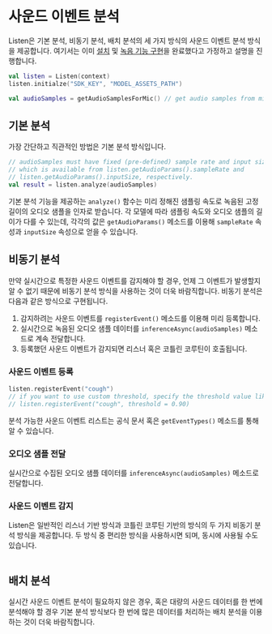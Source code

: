 # 사운드 이벤트 분석

Listen은 기본 분석, 비동기 분석, 배치 분석의 세 가지 방식의 사운드 이벤트 분석 방식을 제공합니다. 
여기서는 이미 [설치](setup) 및 [녹음 기능 구현](audio-recording)을 완료했다고 가정하고 설명을 진행합니다. 

```kotlin
val listen = Listen(context)
listen.initialze("SDK_KEY", "MODEL_ASSETS_PATH")

val audioSamples = getAudioSamplesForMic() // get audio samples from mic using AudioRecord
```


## 기본 분석

가장 간단하고 직관적인 방법은 기본 분석 방식입니다. 

```kotlin
// audioSamples must have fixed (pre-defined) sample rate and input size, 
// which is available from listen.getAudioParams().sampleRate and 
// listen.getAudioParams().inputSize, respectively.
val result = listen.analyze(audioSamples) 
```

기본 분석 기능을 제공하는 `analyze()` 함수는 미리 정해진 샘플링 속도로 녹음된 고정 길이의 오디오 샘플을 인자로 받습니다. 
각 모델에 따라 샘플링 속도와 오디오 샘플의 길이가 다를 수 있는데, 각각의 값은
`getAudioParams()` 메소드를 이용해 `sampleRate` 속성과 `inputSize` 속성으로 얻을 수 있습니다. 


## 비동기 분석

만약 실시간으로 특정한 사운드 이벤트를 감지해야 할 경우, 언제 그 이벤트가 발생할지 알 수 없기 때문에 비동기 분석 방식을 사용하는 것이 더욱 바람직합니다. 
비동기 분석은 다음과 같은 방식으로 구현됩니다. 

1. 감지하려는 사운드 이벤트를 `registerEvent()` 메소드를 이용해 미리 등록합니다.
2. 실시간으로 녹음된 오디오 샘플 데이터를 `inferenceAsync(audioSamples)` 메소드로 계속 전달합니다.
3. 등록했던 사운드 이벤트가 감지되면 리스너 혹은 코틀린 코루틴이 호출됩니다. 


### 사운드 이벤트 등록

```kotlin
listen.registerEvent("cough")
// if you want to use custom threshold, specify the threshold value like below:
// listen.registerEvent("cough", threshold = 0.90)
```

분석 가능한 사운드 이벤트 리스트는 공식 문서 혹은 `getEventTypes()` 메소드를 통해 알 수 있습니다.


### 오디오 샘플 전달

실시간으로 수집된 오디오 샘플 데이터를 `inferenceAsync(audioSamples)` 메소드로 전달합니다.


### 사운드 이벤트 감지

Listen은 일반적인 리스너 기반 방식과 코틀린 코루틴 기반의 방식의 두 가지 비동기 분석 방식을 제공합니다. 
두 방식 중 편리한 방식을 사용하시면 되며, 동시에 사용될 수도 있습니다. 

```kotlin

```

## 배치 분석

실시간 사운드 이벤트 분석이 필요하지 않은 경우, 혹은 대량의 사운드 데이터를 한 번에 분석해야 할 경우 기본 분석 방식보다 한 번에 많은 데이터를 처리하는 배치 분석을 이용하는 것이 더욱 바람직합니다. 


